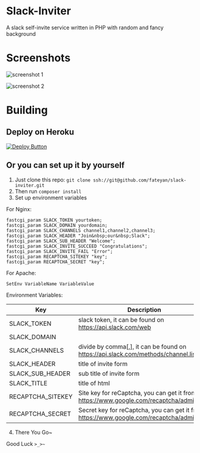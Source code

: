# Slack-Inviter
A slack self-invite service written in PHP with random and fancy background

# Screenshots
![screenshot 1](https://raw.github.com/fateyan/Slack-Inviter/master/screenshot1.jpg)

![screenshot 2](https://raw.github.com/fateyan/Slack-Inviter/master/screenshot2.jpg)

# Building
## Deploy on Heroku
[![Deploy Button](https://www.herokucdn.com/deploy/button.png)](https://www.heroku.com/deploy/?template=https://github.com/fateyan/slack-inviter)
## Or you can set up it by yourself
1. Just clone this repo: `git clone ssh://git@github.com/fateyan/slack-inviter.git`  
2. Then run `composer install`
3. Set up environment variables  

For Nginx:
```nginx
fastcgi_param SLACK_TOKEN yourtoken;  
fastcgi_param SLACK_DOMAIN yourdomain;  
fastcgi_param SLACK_CHANNELS channel1,channel2,channel3;  
fastcgi_param SLACK_HEADER "Join&nbsp;our&nbsp;Slack";  
fastcgi_param SLACK_SUB_HEADER "Welcome";
fastcgi_param SLACK_INVITE_SUCCEED "Congratulations";
fastcgi_param SLACK_INVITE_FAIL "Error";
fastcgi_param RECAPTCHA_SITEKEY "key";
fastcgi_param RECAPTCHA_SECRET "key";
```
For Apache:
```
SetEnv VariableName VariableValue
```

Environment Variables:  

| Key               | Description                                                                            |
|-------------------|----------------------------------------------------------------------------------------|
| SLACK_TOKEN       | slack token, it can be found on https://api.slack.com/web                              |
| SLACK_DOMAIN      |                                                                                        |
| SLACK_CHANNELS    | divide by comma[,], it can be found on https://api.slack.com/methods/channel.list/test |
| SLACK_HEADER      | title of invite form                                                                   |
| SLACK_SUB_HEADER  | sub title of invite form                                                               |
| SLACK_TITLE       | title of html                                                                          |
| RECAPTCHA_SITEKEY | Site key for reCaptcha, you can get it from https://www.google.com/recaptcha/admin     |
| RECAPTCHA_SECRET  | Secret key for reCaptcha, you can get it from https://www.google.com/recaptcha/admin   |

4. There You Go~
  
Good Luck `>_>~`
